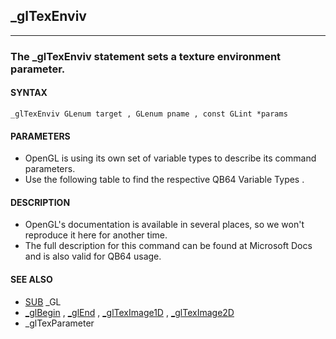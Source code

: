 ## _glTexEnviv
---

### The _glTexEnviv statement sets a texture environment parameter.

#### SYNTAX

`_glTexEnviv GLenum target , GLenum pname , const GLint *params`

#### PARAMETERS
* OpenGL is using its own set of variable types to describe its command parameters.
* Use the following table to find the respective QB64 Variable Types .


#### DESCRIPTION
* OpenGL's documentation is available in several places, so we won't reproduce it here for another time.
* The full description for this command can be found at Microsoft Docs and is also valid for QB64 usage.


#### SEE ALSO
* [SUB](./SUB.md) _GL
* [_glBegin](./_glBegin.md) , [_glEnd](./_glEnd.md) , [_glTexImage1D](./_glTexImage1D.md) , [_glTexImage2D](./_glTexImage2D.md)
* _glTexParameter
